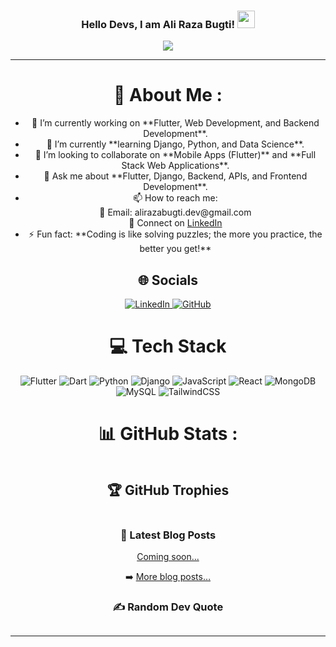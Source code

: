 <h3 align="center">
  Hello Devs, I am Ali Raza Bugti!
  <img src="https://media.giphy.com/media/hvRJCLFzcasrR4ia7z/giphy.gif" width="28">
</h3>

<p align="center">
  <a href="https://github.com/alirazabugti1">
    <img src="https://readme-typing-svg.herokuapp.com?color=%2336BCF7&center=true&vCenter=true&lines=Hi+there!;I+am+Ali+Raza+Bugti;A+Passionate+Flutter+%26+Full+Stack+Developer;Django+%26+Data+Science+Enthusiast;Always+Learning+New+Technologies">
  </a>
</p>

<hr>

<div align="center">
<h1>💫 About Me :</h1>
<ul>
  <li>🔭 I’m currently working on **Flutter, Web Development, and Backend Development**.</li>
  <li>🌱 I’m currently **learning Django, Python, and Data Science**.</li>
  <li>👯 I’m looking to collaborate on **Mobile Apps (Flutter)** and **Full Stack Web Applications**.</li>
  <li>💬 Ask me about **Flutter, Django, Backend, APIs, and Frontend Development**.</li>
  <li>📫 How to reach me:
    <br>📩 Email: alirazabugti.dev@gmail.com  
    <br>🔗 Connect on <a href="https://www.linkedin.com/notifications/?filter=all">LinkedIn</a>
  </li>
  <li>⚡ Fun fact: **Coding is like solving puzzles; the more you practice, the better you get!**</li>
</ul>

<h2>🌐 Socials</h2>
<p>
  <a href="https://www.linkedin.com/notifications/?filter=all">
    <img src="https://img.shields.io/badge/LinkedIn-%230077B5.svg?logo=linkedin&logoColor=white" alt="LinkedIn">
  </a>
  <a href="https://github.com/alirazabugti1">
    <img src="https://img.shields.io/badge/GitHub-%2312100E.svg?logo=github&logoColor=white" alt="GitHub">
  </a>
</p>

<h1>💻 Tech Stack</h1>
<p>
  <img src="https://img.shields.io/badge/Flutter-%2302569B.svg?style=for-the-badge&logo=flutter&logoColor=white" alt="Flutter">
  <img src="https://img.shields.io/badge/Dart-%230175C2.svg?style=for-the-badge&logo=dart&logoColor=white" alt="Dart">
  <img src="https://img.shields.io/badge/Python-%233776AB.svg?style=for-the-badge&logo=python&logoColor=white" alt="Python">
  <img src="https://img.shields.io/badge/Django-%23092E20.svg?style=for-the-badge&logo=django&logoColor=white" alt="Django">
  <img src="https://img.shields.io/badge/JavaScript-%23F7DF1E.svg?style=for-the-badge&logo=javascript&logoColor=black" alt="JavaScript">
  <img src="https://img.shields.io/badge/React-%2320232a.svg?style=for-the-badge&logo=react&logoColor=%2361DAFB" alt="React">
  <img src="https://img.shields.io/badge/MongoDB-%234ea94b.svg?style=for-the-badge&logo=mongodb&logoColor=white" alt="MongoDB">
  <img src="https://img.shields.io/badge/MySQL-%2300f.svg?style=for-the-badge&logo=mysql&logoColor=white" alt="MySQL">
  <img src="https://img.shields.io/badge/TailwindCSS-%2338B2AC.svg?style=for-the-badge&logo=tailwind-css&logoColor=white" alt="TailwindCSS">
</p>

<h1>📊 GitHub Stats :</h1>
<p>
  <img src="https://github-readme-stats.vercel.app/api?username=alirazabugti1&theme=radical&hide_border=false&include_all_commits=false&count_private=true" alt="">
  <br>
  <img src="https://github-readme-streak-stats.herokuapp.com/?user=alirazabugti1&theme=radical&hide_border=false" alt="">
  <br>
  <img src="https://github-readme-stats.vercel.app/api/top-langs/?username=alirazabugti1&theme=radical&hide_border=false&include_all_commits=false&count_private=true&layout=compact" alt="">
</p>

<h2>🏆 GitHub Trophies</h2>
<p>
  <img src="https://github-profile-trophy.vercel.app/?username=alirazabugti1&theme=discord&no-frame=false&no-bg=false&margin-w=4" alt="">
</p>

<h3>📕 Latest Blog Posts</h3>
<!-- BLOG-POST-LIST:START -->
<p><a href="#">Coming soon...</a></p>
<!-- BLOG-POST-LIST:END -->
<p>➡️ <a href="#">More blog posts…</a></p>

<h3>✍️ Random Dev Quote</h3>
<p>
  <img src="https://quotes-github-readme.vercel.app/api?type=horizontal&theme=merko" alt="">
</p>

<hr>

<h2>
  <img src="https://forthebadge.com/images/badges/powered-by-black-magic.svg" alt="">
  <img src="http://ForTheBadge.com/images/badges/built-by-developers.svg" alt="">
  <img src="https://forthebadge.com/images/badges/uses-brains.svg" alt="">
</h2>

<p>
  <img src="https://komarev.com/ghpvc/?username=alirazabugti1&label=Visitors+Count&color=brightgreen" alt="">
</p>

</div>
